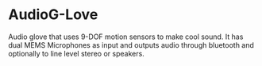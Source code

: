 # AudioG-Love

Audio glove that uses 9-DOF motion sensors to make cool sound. It has dual MEMS Microphones as input and outputs audio through bluetooth and optionally to line level stereo or speakers.
     

